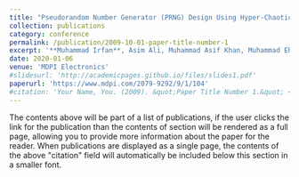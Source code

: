```yaml
---
title: "Pseudorandom Number Generator (PRNG) Design Using Hyper-Chaotic Modified Robust Logistic Map (HC-MRLM)"
collection: publications
category: conference
permalink: /publication/2009-10-01-paper-title-number-1
excerpt: '**Muhammad Irfan**, Asim Ali, Muhammad Asif Khan, Muhammad Ehatisham-ul-Haq, Syed Nasir Mehmood Shah, Abdul Saboor, Waqar Ahmad. "Pseudorandom number generator (PRNG) design using hyper-chaotic modified robust logistic map (HC-MRLM)." Electronics 9.1 (2020): 104.'
date: 2020-01-06
venue: 'MDPI Electronics'
#slidesurl: 'http://academicpages.github.io/files/slides1.pdf'
paperurl: 'https://www.mdpi.com/2079-9292/9/1/104'
#citation: 'Your Name, You. (2009). &quot;Paper Title Number 1.&quot; <i>Journal 1</i>. 1(1).'
---
```


The contents above will be part of a list of publications, if the user clicks the link for the publication than the contents of section will be rendered as a full page, allowing you to provide more information about the paper for the reader. When publications are displayed as a single page, the contents of the above "citation" field will automatically be included below this section in a smaller font.